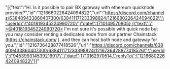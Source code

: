 "[{\"text\":\"Hi. Is it possible to pair BX gateway with ethereum quicknode provider?\",\"id\":\"1216680226424094822\",\"url\":\"https://discord.com/channels/638409433860407300/638411171233398824/1216680226424094822\",\"userId\":\"401819345224990720\",\"date\":1710149570805},{\"text\":\"<@401819345224990720> I'm not sure it's possible with quick node but you may consider renting a dedicated node from our partner Chainstack (https://chainstack.com/ ), and they can host both node and gateway for you.\",\"id\":\"1216736428877418526\",\"url\":\"https://discord.com/channels/638409433860407300/638411171233398824/1216736428877418526\",\"userId\":\"945399314539216917\",\"date\":1710162970514,\"replyTo\":\"1216680226424094822\"}]"